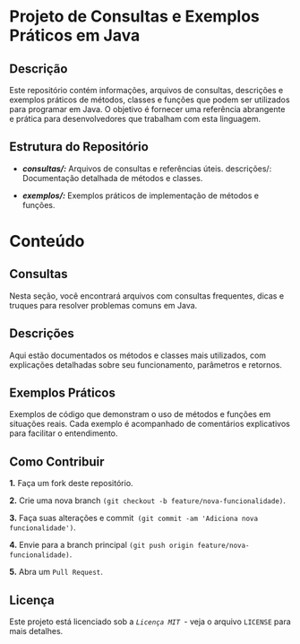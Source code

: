 # Projeto de Consultas e Exemplos Práticos em Java

## Descrição
Este repositório contém informações, arquivos de consultas, descrições e exemplos práticos de métodos, classes e funções que podem ser utilizados para programar em Java. O objetivo é fornecer uma referência abrangente e prática para desenvolvedores que trabalham com esta linguagem.

## Estrutura do Repositório

- ***consultas/:*** Arquivos de consultas e referências úteis.
descrições/: Documentação detalhada de métodos e classes.

- ***exemplos/:*** Exemplos práticos de implementação de métodos e funções.

# Conteúdo

## Consultas

Nesta seção, você encontrará arquivos com consultas frequentes, dicas e truques para resolver problemas comuns em Java.

## Descrições
Aqui estão documentados os métodos e classes mais utilizados, com explicações detalhadas sobre seu funcionamento, parâmetros e retornos.

## Exemplos Práticos
Exemplos de código que demonstram o uso de métodos e funções em situações reais. Cada exemplo é acompanhado de comentários explicativos para facilitar o entendimento.

## Como Contribuir

**1.** Faça um fork deste repositório.

**2.** Crie uma nova branch `(git checkout -b feature/nova-funcionalidade)`.

**3.** Faça suas alterações e commit` (git commit -am 'Adiciona nova funcionalidade')`.

**4.** Envie para a branch principal `(git push origin feature/nova-funcionalidade)`.

**5.** Abra um `Pull Request`.

## Licença
Este projeto está licenciado sob a _`Licença MIT `_- veja o arquivo `LICENSE` para mais detalhes.
